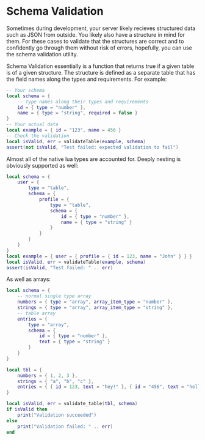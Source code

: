 # Schema Validation

Sometimes during development, your server likely recieves structured data such as JSON from outside. You likely also have a structure in mind for them. For these cases to validate that the structures are correct and to confidently go through them without risk of errors, hopefully, you can use the schema validation utility.

Schema Validation essentially is a function that returns true if a given table is of a given structure. The structure is defined as a separate table that has the field names along the types and requirements. For example:

```lua
-- Your schema
local schema = {
    -- Type names along their types and requirements
    id = { type = "number" },
    name = { type = "string", required = false }
}
-- Your actual data
local example = { id = "123", name = 456 }
-- Check the validation
local isValid, err = validateTable(example, schema)
assert(not isValid, "Test failed: expected validation to fail")
```

Almost all of the native lua types are accounted for. Deeply nesting is obviously supported as well:

```lua
local schema = {
    user = {
        type = "table",
        schema = {
            profile = {
                type = "table",
                schema = {
                    id = { type = "number" },
                    name = { type = "string" }
                }
            }
        }
    }
}
local example = { user = { profile = { id = 123, name = "John" } } }
local isValid, err = validateTable(example, schema)
assert(isValid, "Test failed: " .. err)
```

As well as arrays:

```lua
local schema = {
    -- normal single type array
    numbers = { type = "array", array_item_type = "number" },
    strings = { type = "array", array_item_type = "string" },
    -- table array
    entries = {
        type = "array",
        schema = {
            id = { type = "number" },
            text = { type = "string" }
        }
    }
}

local tbl = {
    numbers = { 1, 2, 3 },
    strings = { "a", "b", "c" },
    entries = { { id = 123, text = "hey!" }, { id = "456", text = "hello!" } }
}

local isValid, err = validate_table(tbl, schema)
if isValid then
    print("Validation succeeded")
else
    print("Validation failed: " .. err)
end
```
